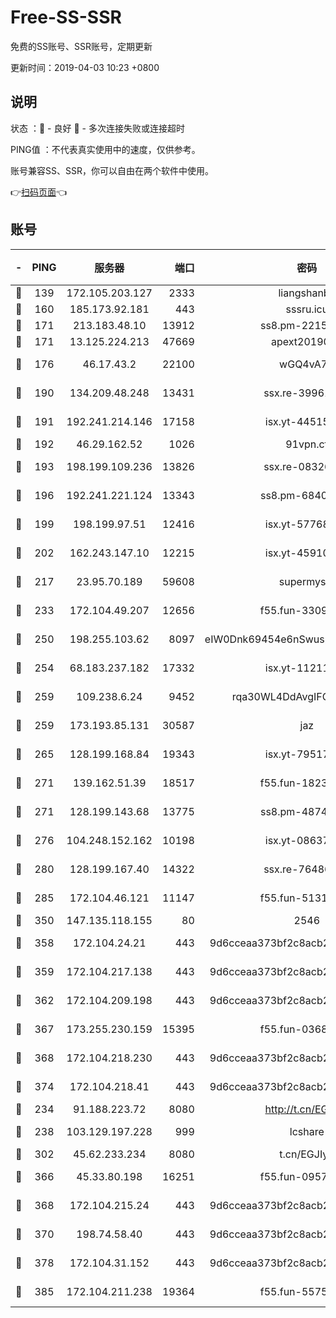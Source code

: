 # Free-SS-SSR

免费的SS账号、SSR账号，定期更新

更新时间：2019-04-03 10:23 +0800

## 说明

状态     ：🙂 - 良好 🙁 - 多次连接失败或连接超时

PING值   ：不代表真实使用中的速度，仅供参考。

账号兼容SS、SSR，你可以自由在两个软件中使用。

👉[扫码页面](https://liesauer.github.io/Free-SS-SSR/)👈

## 账号

|-|PING|服务器|端口|密码|加密方式|区域|
|:----:|:----:|:-----:|-----:|:----:|:----:|:----:|
|🙂|139|172.105.203.127|2333|liangshanbo|chacha20|JP|
|🙂|160|185.173.92.181|443|sssru.icu|rc4-md5|RU|
|🙂|171|213.183.48.10|13912|ss8.pm-22156401|rc4-md5|RU|
|🙂|171|13.125.224.213|47669|apext2019001|chacha20|KR|
|🙂|176|46.17.43.2|22100|wGQ4vA7D|aes-256-gcm|RU|
|🙂|190|134.209.48.248|13431|ssx.re-39961207|aes-256-cfb|US|
|🙂|191|192.241.214.146|17158|isx.yt-44515301|aes-256-cfb|US|
|🙂|192|46.29.162.52|1026|91vpn.cf|rc4-md5|RU|
|🙂|193|198.199.109.236|13826|ssx.re-08326008|aes-256-cfb|US|
|🙂|196|192.241.221.124|13343|ss8.pm-68405899|aes-256-cfb|US|
|🙂|199|198.199.97.51|12416|isx.yt-57768817|aes-256-cfb|US|
|🙂|202|162.243.147.10|12215|isx.yt-45910639|aes-256-cfb|US|
|🙂|217|23.95.70.189|59608|supermyssr|chacha20-ietf|US|
|🙂|233|172.104.49.207|12656|f55.fun-33093781|aes-256-cfb|SG|
|🙂|250|198.255.103.62|8097|eIW0Dnk69454e6nSwuspv9DmS201tQ0D|aes-256-cfb|US|
|🙂|254|68.183.237.182|17332|isx.yt-11211578|aes-256-cfb|SG|
|🙂|259|109.238.6.24|9452|rqa30WL4DdAvgIFG6Fs3znzTa|aes-256-cfb|FR|
|🙂|259|173.193.85.131|30587|jaz|aes-256-cfb|US|
|🙂|265|128.199.168.84|19343|isx.yt-79517808|aes-256-cfb|SG|
|🙂|271|139.162.51.39|18517|f55.fun-18237824|aes-256-cfb|SG|
|🙂|271|128.199.143.68|13775|ss8.pm-48740881|aes-256-cfb|SG|
|🙂|276|104.248.152.162|10198|isx.yt-08637279|aes-256-cfb|SG|
|🙂|280|128.199.167.40|14322|ssx.re-76486962|aes-256-cfb|SG|
|🙂|285|172.104.46.121|11147|f55.fun-51319184|aes-256-cfb|SG|
|🙂|350|147.135.118.155|80|2546|chacha20|US|
|🙂|358|172.104.24.21|443|9d6cceaa373bf2c8acb22e60b6a58be6|aes-256-cfb|US|
|🙂|359|172.104.217.138|443|9d6cceaa373bf2c8acb22e60b6a58be6|aes-256-cfb|US|
|🙂|362|172.104.209.198|443|9d6cceaa373bf2c8acb22e60b6a58be6|aes-256-cfb|US|
|🙂|367|173.255.230.159|15395|f55.fun-03681887|aes-256-cfb|US|
|🙂|368|172.104.218.230|443|9d6cceaa373bf2c8acb22e60b6a58be6|aes-256-cfb|US|
|🙂|374|172.104.218.41|443|9d6cceaa373bf2c8acb22e60b6a58be6|aes-256-cfb|US|
|🙂|234|91.188.223.72|8080|http://t.cn/EGJIyrl|rc4-md5|RU|
|🙂|238|103.129.197.228|999|lcshare|aes-256-cfb|US|
|🙂|302|45.62.233.234|8080|t.cn/EGJIyrl|rc4-md5|CA|
|🙂|366|45.33.80.198|16251|f55.fun-09570077|aes-256-cfb|US|
|🙂|368|172.104.215.24|443|9d6cceaa373bf2c8acb22e60b6a58be6|aes-256-cfb|US|
|🙂|370|198.74.58.40|443|9d6cceaa373bf2c8acb22e60b6a58be6|aes-256-cfb|US|
|🙂|378|172.104.31.152|443|9d6cceaa373bf2c8acb22e60b6a58be6|aes-256-cfb|US|
|🙂|385|172.104.211.238|19364|f55.fun-55755367|aes-256-cfb|US|
